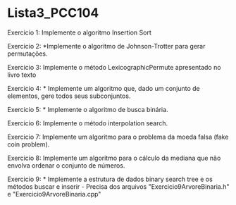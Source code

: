 # Lista3_PCC104

Exercicio 1: Implemente o algoritmo Insertion Sort

Exercicio 2: *Implemente o algoritmo de Johnson-Trotter para gerar permutações.

Exercicio 3: Implemente o método LexicographicPermute apresentado no livro texto

Exercicio 4: * Implemente um algoritmo que, dado um conjunto de elementos, gere todos seus subconjuntos.

Exercicio 5: * Implemente o algoritmo de busca binária.

Exercicio 6: Implemente o método interpolation search.

Exercicio 7:  Implemente um algoritmo para o problema da moeda falsa (fake coin problem).

Exercicio 8: Implemente um algoritmo para o cálculo da mediana que não envolva ordenar o conjunto de números.

Exercicio 9:  * Implemente a estrutura de dados binary search tree e os métodos buscar e inserir - Precisa dos arquivos "Exercicio9ArvoreBinaria.h" e "Exercicio9ArvoreBinaria.cpp"
        
            
